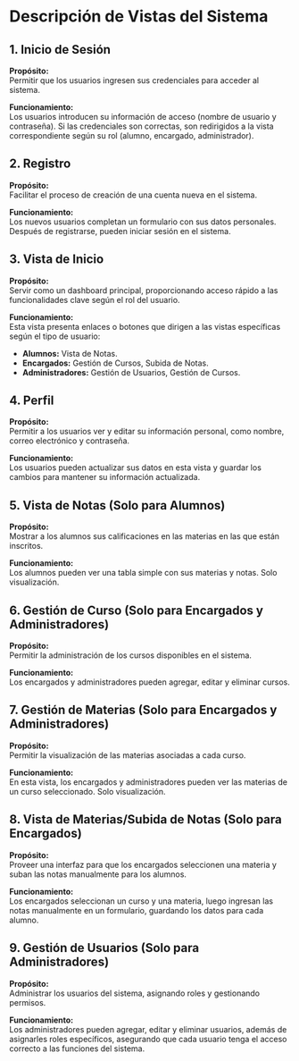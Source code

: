# Descripción de Vistas del Sistema

## 1. Inicio de Sesión
**Propósito:**  
Permitir que los usuarios ingresen sus credenciales para acceder al sistema.

**Funcionamiento:**  
Los usuarios introducen su información de acceso (nombre de usuario y contraseña). Si las credenciales son correctas, son redirigidos a la vista correspondiente según su rol (alumno, encargado, administrador).

## 2. Registro
**Propósito:**  
Facilitar el proceso de creación de una cuenta nueva en el sistema.

**Funcionamiento:**  
Los nuevos usuarios completan un formulario con sus datos personales. Después de registrarse, pueden iniciar sesión en el sistema.

## 3. Vista de Inicio
**Propósito:**  
Servir como un dashboard principal, proporcionando acceso rápido a las funcionalidades clave según el rol del usuario.

**Funcionamiento:**  
Esta vista presenta enlaces o botones que dirigen a las vistas específicas según el tipo de usuario:
- **Alumnos:** Vista de Notas.
- **Encargados:** Gestión de Cursos, Subida de Notas.
- **Administradores:** Gestión de Usuarios, Gestión de Cursos.

## 4. Perfil
**Propósito:**  
Permitir a los usuarios ver y editar su información personal, como nombre, correo electrónico y contraseña.

**Funcionamiento:**  
Los usuarios pueden actualizar sus datos en esta vista y guardar los cambios para mantener su información actualizada.

## 5. Vista de Notas (Solo para Alumnos)
**Propósito:**  
Mostrar a los alumnos sus calificaciones en las materias en las que están inscritos.

**Funcionamiento:**  
Los alumnos pueden ver una tabla simple con sus materias y notas. Solo visualización.

## 6. Gestión de Curso (Solo para Encargados y Administradores)
**Propósito:**  
Permitir la administración de los cursos disponibles en el sistema.

**Funcionamiento:**  
Los encargados y administradores pueden agregar, editar y eliminar cursos.

## 7. Gestión de Materias (Solo para Encargados y Administradores)
**Propósito:**  
Permitir la visualización de las materias asociadas a cada curso.

**Funcionamiento:**  
En esta vista, los encargados y administradores pueden ver las materias de un curso seleccionado. Solo visualización.

## 8. Vista de Materias/Subida de Notas (Solo para Encargados)
**Propósito:**  
Proveer una interfaz para que los encargados seleccionen una materia y suban las notas manualmente para los alumnos.

**Funcionamiento:**  
Los encargados seleccionan un curso y una materia, luego ingresan las notas manualmente en un formulario, guardando los datos para cada alumno.

## 9. Gestión de Usuarios (Solo para Administradores)
**Propósito:**  
Administrar los usuarios del sistema, asignando roles y gestionando permisos.

**Funcionamiento:**  
Los administradores pueden agregar, editar y eliminar usuarios, además de asignarles roles específicos, asegurando que cada usuario tenga el acceso correcto a las funciones del sistema.
